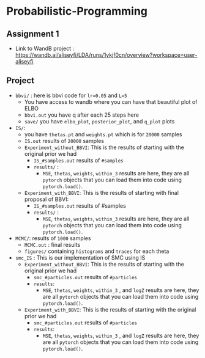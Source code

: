 # Probabilistic-Programming

## Assignment 1
- Link to WandB project : https://wandb.ai/aliseyfi/LDA/runs/1ykjf0cn/overview?workspace=user-aliseyfi

## Project

- `bbvi/` : here is bbvi code for `lr=0.05` and `L=5`
    - You have access to wandb where you can have that beautiful plot of ELBO
    - `bbvi.out` you have q after each 25 steps here
    - `save/` you have `elbo_plot`, `posterior_plot`, and `q_plot` plots
- `IS/`: 
    - you have `thetas.pt`  and `weights.pt` which is for `20000` samples
    - `IS.out` results of `20000` samples
    - `Experiment_without_BBVI`: This is the results of starting with the original prior we had
        - `IS_#samples.out`  results of `#samples`
        - `results/` :
            - `MSE`, `thetas`, `weights`, `within_3` results are here, they are all `pytorch` objects that you can load them into code using `pytorch.load()`.
    - `Experiment_with_BBVI`: This is the results of starting with final proposal of BBVI:
        - `IS_#samples.out`  results of #samples
        - `results/` :
            - `MSE`, `thetas`, `weights`, `within_3` results are here, they are all `pytorch` objects that you can load them into code using `pytorch.load()`.
- `MCMC/`: results of `1000` samples
    - `MCMC.out` : final results
    - `figures/` containing `histograms` and `traces` for each theta
- `smc_IS` : This is our implementation of SMC using IS
    - `Experiment_without_BBVI`: This is the results of starting with the original prior we had
        - `smc_#particles.out`  results of `#particles`
        - `results`:
            - `MSE`, `thetas`, `weights`, `within_3` , and `logZ` results are here, they are all `pytorch` objects that you can load them into code using `pytorch.load()`.
    - `Experiment_with_BBVI`: This is the results of starting with the original prior we had
        - `smc_#particles.out`  results of `#particles`
        - `results`:
            - `MSE`, `thetas`, `weights`, `within_3` , and `logZ` results are here, they are all `pytorch` objects that you can load them into code using `pytorch.load()`.